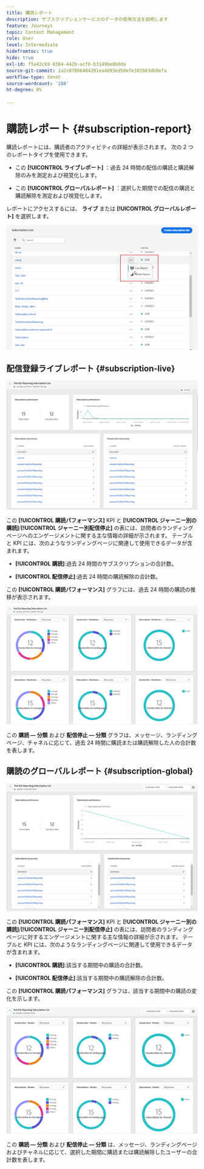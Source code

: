 ```yaml
---
title: 購読レポート
description: サブスクリプションサービスのデータの使用方法を説明します
feature: Journeys
topic: Content Management
role: User
level: Intermediate
hidefromtoc: true
hide: true
exl-id: f5a42c69-0384-442b-acf6-b3149be8b0da
source-git-commit: 1a2c87866404201ea4693ed58efe302b83db9efa
workflow-type: tm+mt
source-wordcount: '288'
ht-degree: 0%

---
```


# 購読レポート {#subscription-report}

購読レポートには、購読者のアクティビティの詳細が表示されます。 次の 2 つのレポートタイプを使用できます。

* この **[!UICONTROL ライブレポート]** ：過去 24 時間の配信の購読と購読解除のみを測定および視覚化します。

* この **[!UICONTROL グローバルレポート]** ：選択した期間での配信の購読と購読解除を測定および視覚化します。

レポートにアクセスするには、 **ライブ** または **[!UICONTROL グローバルレポート]** を選択します。

![](../assets/subscription_report_6.png)

## 配信登録ライブレポート {#subscription-live}

![](../assets/subscription_report_3.png)

この **[!UICONTROL 購読パフォーマンス]** KPI と **[!UICONTROL ジャーニー別の購読]**/**[!UICONTROL ジャーニー別配信停止]** の表には、訪問者のランディングページへのエンゲージメントに関する主な情報の詳細が示されます。 テーブルと KPI には、次のようなランディングページに関連して使用できるデータが含まれます。

* **[!UICONTROL 購読]**:過去 24 時間のサブスクリプションの合計数。

* **[!UICONTROL 配信停止]**:過去 24 時間の購読解除の合計数。

この **[!UICONTROL 購読パフォーマンス]** グラフには、過去 24 時間の購読の推移が表示されます。

![](../assets/subscription_report_4.png)

この **購読 — 分類** および **配信停止 — 分類** グラフは、メッセージ、ランディングページ、チャネルに応じて、過去 24 時間に購読または購読解除した人の合計数を表します。

## 購読のグローバルレポート {#subscription-global}

![](../assets/subscription_report_1.png)

この **[!UICONTROL 購読パフォーマンス]** KPI と **[!UICONTROL ジャーニー別の購読]**/**[!UICONTROL ジャーニー別配信停止]** の表には、訪問者のランディングページに対するエンゲージメントに関する主な情報の詳細が示されます。 テーブルと KPI には、次のようなランディングページに関連して使用できるデータが含まれます。

* **[!UICONTROL 購読]**:該当する期間中の購読の合計数。

* **[!UICONTROL 配信停止]**:該当する期間中の購読解除の合計数。

この **[!UICONTROL 購読パフォーマンス]** グラフは、該当する期間中の購読の変化を示します。

![](../assets/subscription_report_2.png)

この **購読 — 分類** および **配信停止 — 分類** は、メッセージ、ランディングページおよびチャネルに応じて、選択した期間に購読または購読解除したユーザーの合計数を表します。
